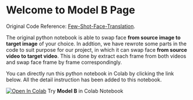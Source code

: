 # Welcome to Model B Page

Original Code Reference: [Few-Shot-Face-Translation](https://github.com/shaoanlu/fewshot-face-translation-GAN).

The original python notebook is able to swap face **from source image to target image** of your choice. In addtion, we have rewrote some parts in the code to suit purpose for our project, in which it can swap face **from source video to target video**. This is done by extract each frame from both videos and swap face frame by frame correspondingly.

You can directly run this python notebook in Colab by clicking the link below. All the detail instruction has been added to this notebook.

[![Open In Colab](https://colab.research.google.com/assets/colab-badge.svg)](https://colab.research.google.com/github/richarduuz/Research_Project/blob/master/ModelB/ModelB.ipynb) Try **Model B** in Colab Notebook
